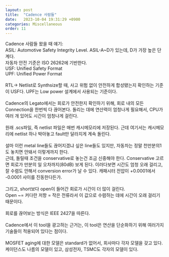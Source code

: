```yaml
---
layout: post
title:  "Cadence 사람들"
date:   2023-10-04 19:31:29 +0900
categories: Miscellaneous
order: 11
---
```


Cadence 사람들 왔을 때 얘기:<br>
ASIL: Automotive Safety Integrity Level. ASIL-A~D가 있는데, D가 가장 높은 단계다.<br>
자동차 안전 기준은 ISO 26262에 기반한다.<br>
USF: Unified Safety Format<br>
UPF: Unified Power Format<br>
<br>
RTL-> Netlist로 Synthsize할 때, 사고 위험 없이 안전하게 합성됐는지 확인하는 기준이 USF다. UPF는 Low power 설계에서 사용되는 기준이다.<br>
<br>
Cadence의 Legato에서는 회로가 안전한지 확인하기 위해, 회로 내의 모든 Connection을 한번씩 다 끊어본다. 돌리는 데에 연산력이 엄청나게 필요해서, CPU가 여러 개 있어도 시간이 엄청나게 걸린다.<br>
<br>
원래 .scs파일, 즉 netlist 파일은 매번 캐시메모리에 저장된다. 근데 여기서는 캐시메모리에 netlist 하나 박아놓고 fault만 달라지게 계속 돌린다.<br>
<br>
설마 이런 metal line들도 끊어지겠냐 싶은 line들도 있지만, 자동차는 정말 천만분의1도 놓치면 안돼서 이렇게까지 한다.<br>
근데, 돌릴때 조건을 conservative로 놓는건 조금 신중해야 한다. Conservative 고르면 회로가 만분의 일 오차까지(80dB) 보게 된다. 이러다보면 시간도 엄청 오래 걸리고, 잘 수렴도 안해서 conversion error가 날 수 있다. 캐패시터 전압이 +0.0001에서 -0.0001 사이를 진동한다든가.<br>
<br>
그리고, short보다 open이 들어간 회로가 시간이 더 많이 걸린다.<br>
Open ~= 커다란 저항 = 작은 전류라서 이 값으로 수렴하는 데에 시간이 오래 걸리기 때문이다.<br>
<br>
회로를 끊어보는 방식은 IEEE 2427을 따른다.<br>
<br>
Cadence에서 이 tool을 광고하는 근거는, 이 tool은 연산을 단순화하기 위해 여러가지 기술들이 적용되어 있다는 점이다.<br>
<br>
MOSFET aging에 대한 모델은 standard가 없어서, 회사마다 각자 모델을 갖고 있다. 케이던스도 나름의 모델이 있고, 삼성전자, TSMC도 각자의 모델이 있다.<br>
<br>